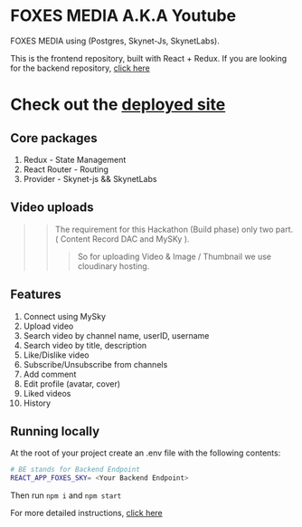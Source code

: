 # FOXES MEDIA A.K.A Youtube 

FOXES MEDIA using  (Postgres, Skynet-Js, SkynetLabs). 

This is the frontend repository, built with React + Redux. If you are looking for the backend repository, [click here](#)

# Check out the [deployed site](https://100alh6e0dr8glrdvpc99uu4gkf6lgnh6v7qsuo3hu3l472st9ti3cg.siasky.net)

## Core packages

1. Redux - State Management
2. React Router - Routing
3. Provider - Skynet-js && SkynetLabs

## Video uploads
>> The requirement for this Hackathon (Build phase) only two part. ( Content Record DAC and MySKy ). 
>>> So for uploading Video & Image / Thumbnail we use cloudinary hosting. 


## Features

1. Connect using MySky
2. Upload video
3. Search video by channel name, userID, username
4. Search video by title, description
5. Like/Dislike video
6. Subscribe/Unsubscribe from channels
7. Add comment
8. Edit profile (avatar, cover)
9. Liked videos
10. History

## Running locally

At the root of your project create an .env file with the following contents:

```bash
# BE stands for Backend Endpoint
REACT_APP_FOXES_SKY= <Your Backend Endpoint>
```

Then run <code>npm i</code> and <code>npm start</code> 

For more detailed instructions, [click here](#)

